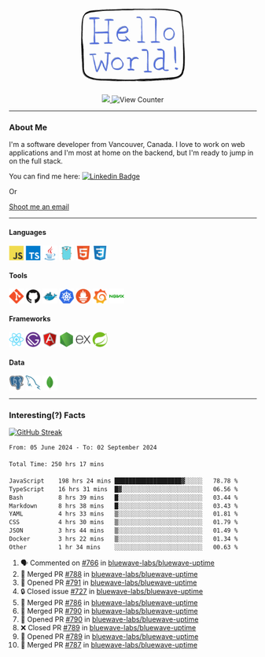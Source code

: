 <div align="center">
    <img src="./img/hello_world.webp" height="200px" width="">
    <div>
        <a href="https://www.linkedin.com/in/ajhollid">
            <img src="https://img.shields.io/badge/LinkedIn-blue"/>
        </a>
        <img src="https://komarev.com/ghpvc/?username=ajhollid&color=yellow" alt="View Counter">
    </div>
</div>

---

### About Me

I'm a software developer from Vancouver, Canada. I love to work on web applications and I'm most at home on the backend, but I'm ready to jump in on the full stack.

You can find me here: [![Linkedin Badge](https://img.shields.io/badge/-ajhollid-blue?style=flat&logo=Linkedin&logoColor=white)](https://www.linkedin.com/in/ajhollid)

Or

[Shoot me an email](mailto:ajhollid@gmail.com)

---

#### Languages

<div>
    <img src="./img/devicons/javascript-original.svg" width=30 height=30 alt="JavaScript">
    <img src="/img/devicons/typescript-original.svg" width=30 height=30 alt="TypeScript">
    <img src="./img/devicons/java-original.svg" width=30 height=30 alt="Java">
    <img src="./img/devicons/go-original.svg" width=30 height=30 alt="Golang">
    <img src="./img/devicons/html5-original.svg" width=30 height=30 alt="HTML 5">
    <img src="./img/devicons/css3-original.svg" width=30 height=30 alt="CSS 3">
</div>

#### Tools

<div>
    <img src="./img/devicons/git-original.svg" width=30 height=30 alt="Git">
    <img src="./img/devicons/github-original.svg" width=30 height=30 alt="Github">
    <img src="./img/devicons/docker-original.svg" width=30 
    height=30 alt="Docker">
    <img src="./img/devicons/kubernetes-original.svg" width=30 height=30 alt="K8">
    <img src="./img/devicons/prometheus-original.svg" width=30 height=30 alt="Prometheus">
    <img src="./img/devicons/grafana-original.svg" width=30 height=30 alt="Grafana">
    <img src="./img/devicons/nginx-original.svg" width=30 height=30 alt="Nginx">
</div>

#### Frameworks

<div>
    <img src="./img/devicons/react-original.svg" width=30 height=30 alt="React">
    <img src="./img/devicons/gatsby-original.svg" width=30 height=30 alt="Gatsby">
    <img src="./img/devicons/angularjs-original.svg" width=30 height=30 alt="AngularJS">
    <img src="./img/devicons/nodejs-original.svg" width=30 height=30 alt="NodeJS">
    <img src="./img/devicons/express-original.svg" width=30 height=30 alt="Express">
    <img src="./img/devicons/spring-original.svg" width=30 height=30 alt="Spring">
</div>

#### Data

<div>
    <img src="./img/devicons/postgresql-original.svg" width=30 height=30 alt="Postgresql">
    <img src="./img/devicons/mysql-original.svg" width=30 height=30 alt="Mysql">
    <img src="./img/devicons/mongodb-original.svg" width=30 height=30 alt="MongoDB">
</div>

---

### Interesting(?) Facts

[![GitHub Streak](http://github-readme-streak-stats.herokuapp.com?user=ajhollid)](https://git.io/streak-stats)

 <!--START_SECTION:waka-->

```txt
From: 05 June 2024 - To: 02 September 2024

Total Time: 250 hrs 17 mins

JavaScript    198 hrs 24 mins ███████████████████▓░░░░░   78.78 %
TypeScript    16 hrs 31 mins  █▓░░░░░░░░░░░░░░░░░░░░░░░   06.56 %
Bash          8 hrs 39 mins   █░░░░░░░░░░░░░░░░░░░░░░░░   03.44 %
Markdown      8 hrs 38 mins   █░░░░░░░░░░░░░░░░░░░░░░░░   03.43 %
YAML          4 hrs 33 mins   ▒░░░░░░░░░░░░░░░░░░░░░░░░   01.81 %
CSS           4 hrs 30 mins   ▒░░░░░░░░░░░░░░░░░░░░░░░░   01.79 %
JSON          3 hrs 44 mins   ▒░░░░░░░░░░░░░░░░░░░░░░░░   01.49 %
Docker        3 hrs 22 mins   ▒░░░░░░░░░░░░░░░░░░░░░░░░   01.34 %
Other         1 hr 34 mins    ░░░░░░░░░░░░░░░░░░░░░░░░░   00.63 %
```

<!--END_SECTION:waka-->


<!--START_SECTION:activity-->
1. 🗣 Commented on [#766](https://github.com/bluewave-labs/bluewave-uptime/issues/766#issuecomment-2327854018) in [bluewave-labs/bluewave-uptime](https://github.com/bluewave-labs/bluewave-uptime)
2. 🎉 Merged PR [#788](https://github.com/bluewave-labs/bluewave-uptime/pull/788) in [bluewave-labs/bluewave-uptime](https://github.com/bluewave-labs/bluewave-uptime)
3. 💪 Opened PR [#791](https://github.com/bluewave-labs/bluewave-uptime/pull/791) in [bluewave-labs/bluewave-uptime](https://github.com/bluewave-labs/bluewave-uptime)
4. 🔒 Closed issue [#727](https://github.com/bluewave-labs/bluewave-uptime/issues/727) in [bluewave-labs/bluewave-uptime](https://github.com/bluewave-labs/bluewave-uptime)
5. 🎉 Merged PR [#786](https://github.com/bluewave-labs/bluewave-uptime/pull/786) in [bluewave-labs/bluewave-uptime](https://github.com/bluewave-labs/bluewave-uptime)
6. 🎉 Merged PR [#790](https://github.com/bluewave-labs/bluewave-uptime/pull/790) in [bluewave-labs/bluewave-uptime](https://github.com/bluewave-labs/bluewave-uptime)
7. 💪 Opened PR [#790](https://github.com/bluewave-labs/bluewave-uptime/pull/790) in [bluewave-labs/bluewave-uptime](https://github.com/bluewave-labs/bluewave-uptime)
8. ❌ Closed PR [#789](https://github.com/bluewave-labs/bluewave-uptime/pull/789) in [bluewave-labs/bluewave-uptime](https://github.com/bluewave-labs/bluewave-uptime)
9. 💪 Opened PR [#789](https://github.com/bluewave-labs/bluewave-uptime/pull/789) in [bluewave-labs/bluewave-uptime](https://github.com/bluewave-labs/bluewave-uptime)
10. 🎉 Merged PR [#787](https://github.com/bluewave-labs/bluewave-uptime/pull/787) in [bluewave-labs/bluewave-uptime](https://github.com/bluewave-labs/bluewave-uptime)
<!--END_SECTION:activity-->
